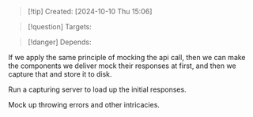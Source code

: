 
>[!tip] Created: [2024-10-10 Thu 15:06]

>[!question] Targets: 

>[!danger] Depends: 

If we apply the same principle of mocking the api call, then we can make the components we deliver mock their responses at first, and then we capture that and store it to disk.

Run a capturing server to load up the initial responses.

Mock up throwing errors and other intricacies.